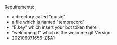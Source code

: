 Requirements:
- a directory called "music"
- a file which is named "temprecord"
- "E.key" which insert your bot token there
- "welcome.gif" which is the welcome gif
Version:
- 202106071656-Σ$A1
